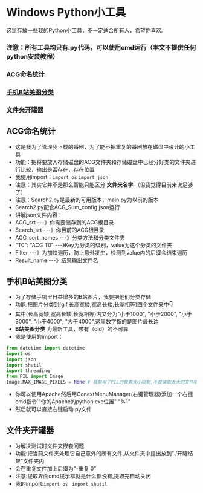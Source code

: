 # Windows Python小工具
这里存放一些我的Python小工具，不一定适合所有人，希望你喜欢。
### **注意：所有工具均只有.py代码，可以使用cmd运行（本文不提供任何python安装教程）**

### **[ACG命名统计](ACG命名统计)**
### **[手机B站美图分类](手机B站美图分类)**
### **[文件夹开罐器](文件夹开罐器)**

## ACG命名统计
- 这是我为了管理我下载的番剧，为了能不把重复的番剧放在磁盘中设计的小工具
- 功能：把将要放入存储磁盘的ACG文件夹和存储磁盘中已经分好类的文件夹进行比较，输出是否存在，存在位置
- 我使用import：`import os` `import json`
- 注意：其实它并不是那么智能只能区分 **文件夹名字** （但我觉得目前来说足够了）
- 注意：Search2.py是最新的可用版本，main.py为以前的版本
- Search2.py配合ACG_Sum_config.json运行
- 讲解json文件内容：
- ACG_srt ---》你需要储存到的ACG根目录
- Search_srt ---》你目前的ACG根目录
- ACG_sort_names ---》分类方法和分类文件夹
- "T0": "ACG T0" ---》Key为分类的级别，value为这个分类的文件夹
- Filter ---》为加快遍历，防止意外发生，检测到value内的后缀会结束遍历
- Result_name ---》结果输出文件名

## 手机B站美图分类
- 为了存储手机里日益增多的B站图片，我要把他们分类存储
- 功能:把图片分类到(gif,长高宽矮,宽高长矮,长宽相等)四个文件夹中👇
- 其中(长高宽矮,宽高长矮,长宽相等)内又分为"小于1000", "小于2000", "小于3000", "小于4000", "大于4000",这里数字指的是图片最长边
- **B站美图分类** 为最新工具，带有（old）的不可靠
- 我是使用的import：
```python
from datetime import datetime
import os
import json
import shutil
import threading
from PIL import Image
Image.MAX_IMAGE_PIXELS = None # 我禁用了PIL的像素大小限制,不要读取太大的文件哦!(你的电脑爆炸了我不管)
```
- 你可以使用Apache然后用ConextMenuManager(右键管理器)添加一个右键cmd指令`"你的Apache的python.exe位置" "%1"
- 然后就可以直接右键启动.py文件


## 文件夹开罐器
- 为解决测试时文件夹嵌套问题
- 功能:把当前文件夹处理它自己意外的所有文件,从文件夹中提出放到"./开罐结果"文件夹内
- 会在重复文件加上后缀为"-重复 0"
- 注意:提取界面cmd提示框就是什么都没有,提取完自动关闭
- 我的import:`import os ` `import shutil`
